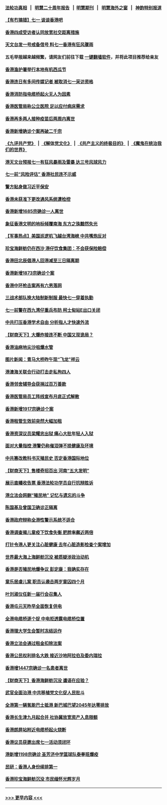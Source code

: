 #### [法轮功真相](https://github.com/gfw-breaker/truth/blob/master/README.md?t=0) &nbsp;&nbsp;|&nbsp;&nbsp; [明慧二十周年报告](https://github.com/gfw-breaker/mh-reports/blob/master/README.md?t=0) &nbsp;&nbsp;|&nbsp;&nbsp;[明慧期刊](https://github.com/gfw-breaker/mh-qikan) &nbsp;&nbsp;|&nbsp;&nbsp; [明慧海外之窗](https://github.com/gfw-breaker/mh-news/blob/master/README.md?t=0) &nbsp;&nbsp;|&nbsp;&nbsp; [神韵特别报道](https://github.com/gfw-breaker/mh-news/blob/master/shenyun.md?t=0)
#### [【有冇搞错】七一 谈谈香港吧](../pages/nsc415/n13770515.md?t=07020751) 
#### [香港四成受访者认同放宽社交距离措施](../pages/nsc415/n13770322.md?t=07020751) 
#### [天文台发一号戒备信号 料七一香港有狂风骤雨](../pages/nsc415/n13770316.md?t=07020751) 
#### 五毛举报越来越频繁，请网友们前往下载 [一键翻墙软件](https://github.com/gfw-breaker/ssr-accounts)，并将此项目推荐给亲友
#### [香港渔护署举行本地有机西瓜节](../pages/nsc415/n13770312.md?t=07020751) 
#### [香港连日有多间传媒记者 被取消七一采访资格](../pages/nsc415/n13770303.md?t=07020751) 
#### [香港消防指电缆桥起火无人为因素](../pages/nsc415/n13770292.md?t=07020751) 
#### [香港医管局称公立医院 足以应付病床需求](../pages/nsc415/n13770286.md?t=07020751) 
#### [香港再多两人接种疫苗后两周内离世](../pages/nsc415/n13770283.md?t=07020751) 
#### [香港新增确诊个案再破二千宗](../pages/nsc415/n13770277.md?t=07020751) 
#### [《九评共产党》](https://github.com/begood0513/9ping.md/blob/master/README.md) &nbsp;|&nbsp; [《解体党文化》](../../../../jtdwh.md/blob/master/README.md)  &nbsp;|&nbsp; [《共产主义的终极目的》](../../../../gczydzjmd.md/blob/master/README.md) &nbsp;|&nbsp; [《魔鬼在统治我们的世界》](../../../../mgztzwmdsj.md/blob/master/README.md) 
#### [港天文台预报七一有狂风暴雨及雷暴 达三号风球风力](../pages/nsc415/n13769607.md?t=07020751) 
#### [七一前“风险评估” 香港社民连不示威](../pages/nsc415/n13769604.md?t=07020751) 
#### [警方贴身做习近平保安](../pages/nsc415/n13769591.md?t=07020751) 
#### [香港未获准下更改通风系统遭检控](../pages/nsc415/n13769578.md?t=07020751) 
#### [香港新增1685宗确诊一人离世](../pages/nsc415/n13769566.md?t=07020751) 
#### [象征香港文明的地标倾覆南海 东方之珠黯然失光](../pages/nsc415/n13769340.md?t=07020751) 
#### [【军事热点】美国巡逻机飞越台湾海峡 中共嘴炮反对](../pages/nsc415/n13768976.md?t=07020751) 
#### [珍宝海鲜舫仍在西沙 港仔饮食集团：不会获保险赔偿](../pages/nsc415/n13768834.md?t=07020751) 
#### [香港田北辰倡港人回港减至三日隔离期](../pages/nsc415/n13768823.md?t=07020751) 
#### [香港新增1873宗确诊个案](../pages/nsc415/n13768819.md?t=07020751) 
#### [香港中环枪击案再有六男落网](../pages/nsc415/n13768815.md?t=07020751) 
#### [三战术部队换大陆制新制服 最快七一穿着执勤](../pages/nsc415/n13768805.md?t=07020751) 
#### [七一前警在西九湾仔重兵布防 柯士甸站E出口关闭](../pages/nsc415/n13768802.md?t=07020751) 
#### [中共打压香港学术自由 分析指人才快速外流](../pages/nsc415/n13768794.md?t=07020751) 
#### [【财商天下】大爆炸接连不断 中国又现诡局？](../pages/nsc415/n13768662.md?t=07020751) 
#### [香港油麻地尖沙咀爆水管](../pages/nsc415/n13768056.md?t=07020751) 
#### [图片新闻：青马大桥昨午现“飞龙”祥云](../pages/nsc415/n13768041.md?t=07020751) 
#### [港澳海关联合行动打击走私拘四人](../pages/nsc415/n13768034.md?t=07020751) 
#### [香港邻舍辅导会获捐过百万善款](../pages/nsc415/n13768031.md?t=07020751) 
#### [香港医管局员工阵线宣布月底正式解散](../pages/nsc415/n13768028.md?t=07020751) 
#### [香港新增1917宗确诊个案](../pages/nsc415/n13768025.md?t=07020751) 
#### [香港租管生效前突然大幅加租](../pages/nsc415/n13768023.md?t=07020751) 
#### [香港资深议员梁耀忠出狱 痛心大批年轻人入狱](../pages/nsc415/n13767820.md?t=07020751) 
#### [面对大量指控 港警仍称催泪弹不损健康及环境](../pages/nsc415/n13767846.md?t=07020751) 
#### [中共篡改教科书灭殖民史 否定香港国际地位](../pages/nsc415/n13767369.md?t=07020751) 
#### [【财商天下】售楼奇招百出 河南“五大发明”](../pages/nsc415/n13766878.md?t=07020751) 
#### [展示直幡收告票 香港法轮功学员自行抗辩胜诉](../pages/nsc415/n13766813.md?t=07020751) 
#### [港立法会网删“殖民地” 记忆与遗忘的斗争](../pages/nsc415/n13766371.md?t=07020751) 
#### [陈国基及曾国卫确诊正隔离](../pages/nsc415/n13766321.md?t=07020751) 
#### [香港政府辩称全港性警示系统不适合](../pages/nsc415/n13766309.md?t=07020751) 
#### [香港调查揭儿童疫下饮食失衡 肥胖率飙近两倍](../pages/nsc415/n13766278.md?t=07020751) 
#### [打针令港人更关注心脏健康 去年心脏造影检查个案增加](../pages/nsc415/n13766273.md?t=07020751) 
#### [世界最大海上海鲜舫沉没 被质疑涉政治动机](../pages/nsc415/n13766016.md?t=07020751) 
#### [香港是否殖民地爆争议 彭定康：我确实存在](../pages/nsc415/n13765710.md?t=07020751) 
#### [童乐居虐儿案 职员认袭击两岁童囚四个月](../pages/nsc415/n13765556.md?t=07020751) 
#### [叶刘淑仪任新一届行会召集人](../pages/nsc415/n13765548.md?t=07020751) 
#### [香港屯元天昨早全面恢复供电](../pages/nsc415/n13765543.md?t=07020751) 
#### [全港电缆桥逐个捉 中电拒透露电缆桥位置](../pages/nsc415/n13765536.md?t=07020751) 
#### [香港理大学生会暂时冻结运作](../pages/nsc415/n13765520.md?t=07020751) 
#### [香港立法会通过租金扣除法案](../pages/nsc415/n13765517.md?t=07020751) 
#### [香港公民权利排名大跌 接近沙地阿拉伯及委内瑞拉](../pages/nsc415/n13765512.md?t=07020751) 
#### [香港增1447宗确诊一名患者离世](../pages/nsc415/n13765500.md?t=07020751) 
#### [【财商天下】香港海鲜舫沉没 谶语在应验？](../pages/nsc415/n13765316.md?t=07020751) 
#### [武官全面治港 中共移植党文化促人民批斗](../pages/nsc415/n13765259.md?t=07020751) 
#### [全港第一辆氢能巴士抵港 新巴城巴望2045年达零排放](../pages/nsc415/n13764681.md?t=07020751) 
#### [香港长生津九月起合并 社协冀放宽资产入息限额](../pages/nsc415/n13764671.md?t=07020751) 
#### [香港朗屏站附近电缆桥起火烧断](../pages/nsc415/n13764666.md?t=07020751) 
#### [香港议员获邀出席七一活动须闭环](../pages/nsc415/n13764651.md?t=07020751) 
#### [港新增1198宗确诊 圣芳济中学篮球队泰拳班爆疫](../pages/nsc415/n13764634.md?t=07020751) 
#### [民研：香港人身份续排第一](../pages/nsc415/n13764626.md?t=07020751) 
#### [香港珍宝海鲜舫沉没 市民缅怀光辉岁月](../pages/nsc415/n13764467.md?t=07020751) 

----
#### [ >>> 更早内容 <<< ](../indexes/nsc415-earlier.md)
